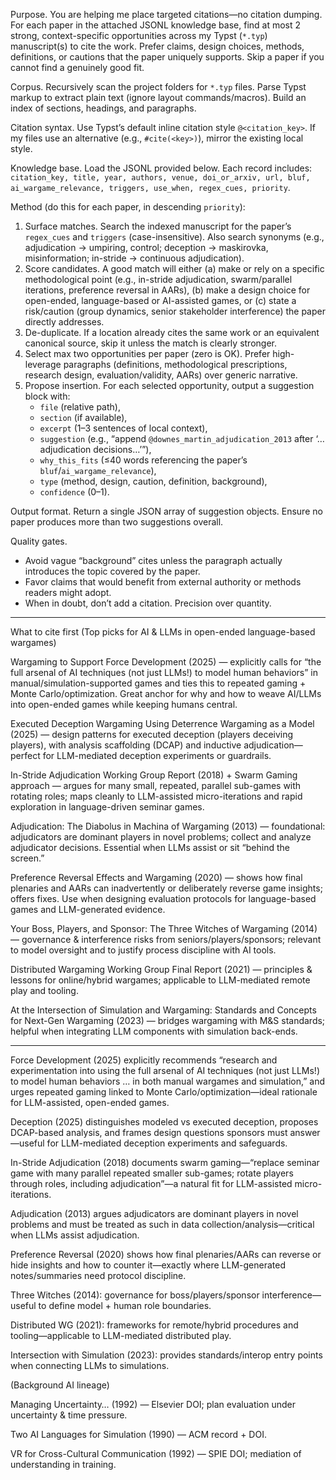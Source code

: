 Purpose. You are helping me place targeted citations—no citation dumping. For each paper in the attached JSONL knowledge base, find at most 2 strong, context-specific opportunities across my Typst (`*.typ`) manuscript(s) to cite the work. Prefer claims, design choices, methods, definitions, or cautions that the paper uniquely supports. Skip a paper if you cannot find a genuinely good fit.

Corpus. Recursively scan the project folders for `*.typ` files. Parse Typst markup to extract plain text (ignore layout commands/macros). Build an index of sections, headings, and paragraphs.

Citation syntax. Use Typst’s default inline citation style `@<citation_key>`. If my files use an alternative (e.g., `#cite(<key>)`), mirror the existing local style.

Knowledge base. Load the JSONL provided below. Each record includes:
`citation_key, title, year, authors, venue, doi_or_arxiv, url, bluf, ai_wargame_relevance, triggers, use_when, regex_cues, priority`.

Method (do this for each paper, in descending `priority`):
1. Surface matches. Search the indexed manuscript for the paper’s `regex_cues` and `triggers` (case-insensitive). Also search synonyms (e.g., adjudication → umpiring, control; deception → maskirovka, misinformation; in-stride → continuous adjudication).
2. Score candidates. A good match will either (a) make or rely on a specific methodological point (e.g., in-stride adjudication, swarm/parallel iterations, preference reversal in AARs), (b) make a design choice for open-ended, language-based or AI-assisted games, or (c) state a risk/caution (group dynamics, senior stakeholder interference) the paper directly addresses.
3. De-duplicate. If a location already cites the same work or an equivalent canonical source, skip it unless the match is clearly stronger.
4. Select max two opportunities per paper (zero is OK). Prefer high-leverage paragraphs (definitions, methodological prescriptions, research design, evaluation/validity, AARs) over generic narrative.
5. Propose insertion. For each selected opportunity, output a suggestion block with:
   - `file` (relative path),
   - `section` (if available),
   - `excerpt` (1–3 sentences of local context),
   - `suggestion` (e.g., “append `@downes_martin_adjudication_2013` after ‘…adjudication decisions…’”),
   - `why_this_fits` (≤40 words referencing the paper’s `bluf`/`ai_wargame_relevance`),
   - `type` (method, design, caution, definition, background),
   - `confidence` (0–1).

Output format. Return a single JSON array of suggestion objects. Ensure no paper produces more than two suggestions overall.

Quality gates.
- Avoid vague “background” cites unless the paragraph actually introduces the topic covered by the paper.
- Favor claims that would benefit from external authority or methods readers might adopt.
- When in doubt, don’t add a citation. Precision over quantity.


---
What to cite first (Top picks for AI & LLMs in open-ended language-based wargames)

Wargaming to Support Force Development (2025) — explicitly calls for “the full arsenal of AI techniques (not just LLMs!) to model human behaviors” in manual/simulation-supported games and ties this to repeated gaming + Monte Carlo/optimization. Great anchor for why and how to weave AI/LLMs into open-ended games while keeping humans central.

Executed Deception Wargaming Using Deterrence Wargaming as a Model (2025) — design patterns for executed deception (players deceiving players), with analysis scaffolding (DCAP) and inductive adjudication—perfect for LLM-mediated deception experiments or guardrails.

In-Stride Adjudication Working Group Report (2018) + Swarm Gaming approach — argues for many small, repeated, parallel sub-games with rotating roles; maps cleanly to LLM-assisted micro-iterations and rapid exploration in language-driven seminar games.

Adjudication: The Diabolus in Machina of Wargaming (2013) — foundational: adjudicators are dominant players in novel problems; collect and analyze adjudicator decisions. Essential when LLMs assist or sit “behind the screen.”

Preference Reversal Effects and Wargaming (2020) — shows how final plenaries and AARs can inadvertently or deliberately reverse game insights; offers fixes. Use when designing evaluation protocols for language-based games and LLM-generated evidence.

Your Boss, Players, and Sponsor: The Three Witches of Wargaming (2014) — governance & interference risks from seniors/players/sponsors; relevant to model oversight and to justify process discipline with AI tools.

Distributed Wargaming Working Group Final Report (2021) — principles & lessons for online/hybrid wargames; applicable to LLM-mediated remote play and tooling.

At the Intersection of Simulation and Wargaming: Standards and Concepts for Next-Gen Wargaming (2023) — bridges wargaming with M&S standards; helpful when integrating LLM components with simulation back-ends.

---

Force Development (2025) explicitly recommends “research and experimentation into using the full arsenal of AI techniques (not just LLMs!) to model human behaviors … in both manual wargames and simulation,” and urges repeated gaming linked to Monte Carlo/optimization—ideal rationale for LLM-assisted, open-ended games.

Deception (2025) distinguishes modeled vs executed deception, proposes DCAP-based analysis, and frames design questions sponsors must answer—useful for LLM-mediated deception experiments and safeguards.

In-Stride Adjudication (2018) documents swarm gaming—“replace seminar game with many parallel repeated smaller sub-games; rotate players through roles, including adjudication”—a natural fit for LLM-assisted micro-iterations.

Adjudication (2013) argues adjudicators are dominant players in novel problems and must be treated as such in data collection/analysis—critical when LLMs assist adjudication.

Preference Reversal (2020) shows how final plenaries/AARs can reverse or hide insights and how to counter it—exactly where LLM-generated notes/summaries need protocol discipline.

Three Witches (2014): governance for boss/players/sponsor interference—useful to define model + human role boundaries.

Distributed WG (2021): frameworks for remote/hybrid procedures and tooling—applicable to LLM-mediated distributed play.

Intersection with Simulation (2023): provides standards/interop entry points when connecting LLMs to simulations.

(Background AI lineage)

Managing Uncertainty… (1992) — Elsevier DOI; plan evaluation under uncertainty & time pressure.

Two AI Languages for Simulation (1990) — ACM record + DOI.

VR for Cross-Cultural Communication (1992) — SPIE DOI; mediation of understanding in training.